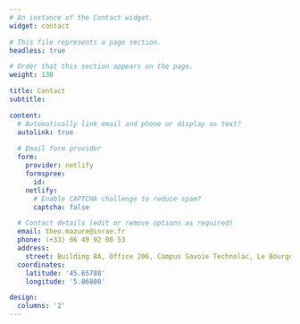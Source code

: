 ```yaml
---
# An instance of the Contact widget.
widget: contact

# This file represents a page section.
headless: true

# Order that this section appears on the page.
weight: 130

title: Contact
subtitle:

content:
  # Automatically link email and phone or display as text?
  autolink: true
  
  # Email form provider
  form:
    provider: netlify
    formspree:
      id:
    netlify:
      # Enable CAPTCHA challenge to reduce spam?
      captcha: false

  # Contact details (edit or remove options as required)
  email: theo.mazure@inrae.fr
  phone: (+33) 06 49 92 00 53
  address:
    street: Building 8A, Office 206, Campus Savoie Technolac, Le Bourget-du-lac, 73376, France
  coordinates:
    latitude: '45.65788'
    longitude: '5.86800'

design:
  columns: '2'
---
```

